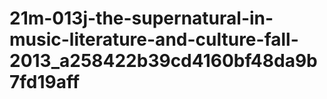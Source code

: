 # 21m-013j-the-supernatural-in-music-literature-and-culture-fall-2013_a258422b39cd4160bf48da9b7fd19aff